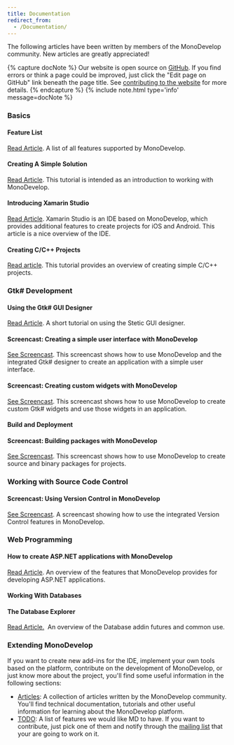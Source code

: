 ```yaml
---
title: Documentation
redirect_from:
  - /Documentation/
---
```


The following articles have been written by members of the MonoDevelop community. New articles are greatly appreciated!

{% capture docNote %}
Our website is open source on [GitHub](https://github.com/mono/md-website). If you find errors or think a page could be improved, just click the "Edit page on GitHub" link beneath the page title. See [contributing to the website](https://github.com/mono/md-website#contributing-to-the-website) for more details.
{% endcapture %}
{% include note.html type='info' message=docNote %}

### Basics

#### Feature List

[Read Article](/documentation/feature-list/). A list of all features supported by MonoDevelop.

#### Creating A Simple Solution

[Read Article](/documentation/creating-a-simple-solution/). This tutorial is intended as an introduction to working with MonoDevelop.

#### Introducing Xamarin Studio

[Read Article](http://docs.xamarin.com/guides/cross-platform/getting_started/introducing_xamarin_studio). Xamarin Studio is an IDE based on MonoDevelop, which provides additional features to create projects for iOS and Android. This article is a nice overview of the IDE.

#### Creating C/C++ Projects

[Read article](/documentation/creating-c-and-cpp-projects/). This tutorial provides an overview of creating simple C/C++ projects.

### Gtk# Development

#### Using the Gtk# GUI Designer

[Read Article](/documentation/stetic-gui-designer/). A short tutorial on using the Stetic GUI designer.

#### Screencast: Creating a simple user interface with MonoDevelop

[See Screencast](/documentation/creating-a-simple-user-interface-with-monodevelop/). This screencast shows how to use MonoDevelop and the integrated Gtk# designer to create an application with a simple user interface.

#### Screencast: Creating custom widgets with MonoDevelop

[See Screencast](/documentation/creating-custom-widgets-with-monodevelop/). This screencast shows how to use MonoDevelop to create custom Gtk# widgets and use those widgets in an application.

#### Build and Deployment

#### Screencast: Building packages with MonoDevelop

[See Screencast](/documentation/building-packages-with-monodevelop/). This screencast shows how to use MonoDevelop to create source and binary packages for projects.

### Working with Source Code Control

#### Screencast: Using Version Control in MonoDevelop

[See Screencast](/documentation/version-control-screencast/). A screencast showing how to use the integrated Version Control features in MonoDevelop.

### Web Programming

#### How to create ASP.NET applications with MonoDevelop

[Read Article](/documentation/creating-asp.net-projects/). An overview of the features that MonoDevelop provides for developing ASP.NET applications.

#### Working With Databases

#### The Database Explorer

[Read Article.](/documentation/database-addin/)  An overview of the Database addin futures and common use.

### Extending MonoDevelop

If you want to create new add-ins for the IDE, implement your own tools based on the platform, contribute on the development of MonoDevelop, or just know more about the project, you'll find some useful information in the following sections:

-   [Articles](/developers/articles/): A collection of articles written by the MonoDevelop community. You'll find technical documentation, tutorials and other useful information for learning about the MonoDevelop platform.
-   [TODO](/archived/developers/todo/): A list of features we would like MD to have. If you want to contribute, just pick one of them and notify through the [mailing list](http://lists.ximian.com/mailman/listinfo/monodevelop-list) that your are going to work on it.
